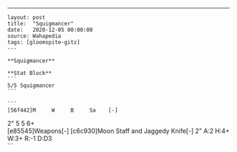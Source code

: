 ---
    layout: post
    title:  "Squigmancer"
    date:   2020-12-05 00:00:00
    source: Wahapedia
    tags: [gloomspite-gitz]
    ---
    
    **Squigmancer**
    
    **Stat Block**
    ```
    5/5 Squigmancer
    ```
    
    ```
    [56f442]M     W     B     Sa    [-]
2"    5     5     6+    
[e85545]Weapons[-]
[c6c930]Moon Staff and Jaggedy Knife[-]
2"     A:2    H:4+   W:3+   R:-1   D:D3  
    ```
    
    
    